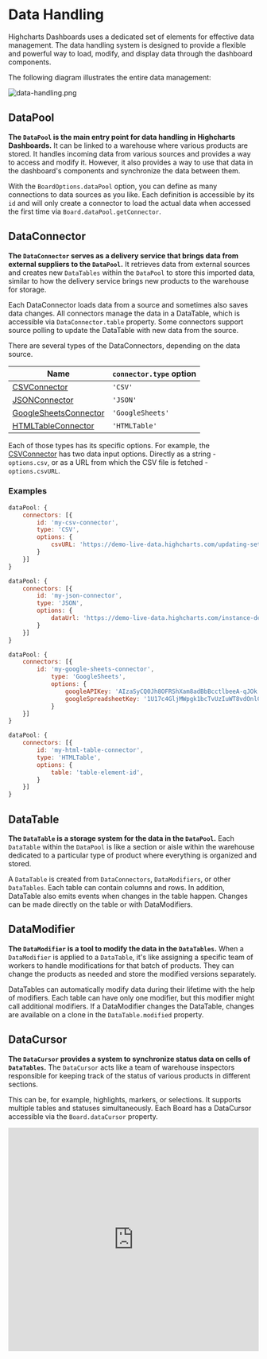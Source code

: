 # Data Handling

Highcharts Dashboards uses a dedicated set of elements for effective data management.
The data handling system is designed to provide a flexible and powerful way to load, modify, and display data through the dashboard components.

The following diagram illustrates the entire data management:

![data-handling.png](data-handling.png)

## DataPool

**The `DataPool` is the main entry point for data handling in Highcharts Dashboards.**
It can be linked to a warehouse where various products are stored. It handles incoming data from various sources and provides a way to access and
modify it. However, it also provides a way to use that data in the dashboard's components and synchronize the data between them.

With the `BoardOptions.dataPool` option, you can define as many connections to
data sources as you like. Each definition is accessible by its `id` and will
only create a connector to load the actual data when accessed the first time
via `Board.dataPool.getConnector`.

## DataConnector

**The `DataConnector` serves as a delivery service that brings data from external suppliers to the `DataPool`.**
It retrieves data from external sources and creates new `DataTables` within the `DataPool` to store this imported data, similar to how the
delivery service brings new products to the warehouse for storage.

Each DataConnector loads data from a source and sometimes also saves data
changes. All connectors manage the data in a DataTable, which is accessible via
`DataConnector.table` property. Some connectors support source polling to update
the DataTable with new data from the source.

There are several types of the DataConnectors, depending on the data source.

| Name | `connector.type` option |
|------|-------------------------|
| [CSVConnector](https://api.highcharts.com/dashboards/typedoc/interfaces/Data_Connectors_CSVConnectorOptions.CSVConnectorOptions-1.html) | `'CSV'` |
| [JSONConnector](https://api.highcharts.com/dashboards/typedoc/interfaces/Data_Connectors_JSONConnectorOptions.JSONConnectorOptions-1.html) | `'JSON'` |
| [GoogleSheetsConnector](https://api.highcharts.com/dashboards/typedoc/interfaces/Data_Connectors_GoogleSheetsConnectorOptions.GoogleSheetsConnectorOptions-1.html) | `'GoogleSheets'` |
| [HTMLTableConnector](https://api.highcharts.com/dashboards/typedoc/interfaces/Data_Connectors_HTMLTableConnectorOptions.HTMLTableConnectorOptions-1.html) | `'HTMLTable'` |

Each of those types has its specific options. For example, the [CSVConnector](https://api.highcharts.com/dashboards/typedoc/interfaces/Data_Connectors_CSVConnectorOptions.CSVConnectorOptions-1.html)
has two data input options. Directly as a string - `options.csv`, or as a URL from which the CSV file is fetched - `options.csvURL`.

### Examples
```js
dataPool: {
    connectors: [{
        id: 'my-csv-connector',
        type: 'CSV',
        options: {
            csvURL: 'https://demo-live-data.highcharts.com/updating-set.csv'
        }
    }]
}
```

```js
dataPool: {
    connectors: [{
        id: 'my-json-connector',
        type: 'JSON',
        options: {
            dataUrl: 'https://demo-live-data.highcharts.com/instance-details.json',
        }
    }]
}
```

```js
dataPool: {
    connectors: [{
        id: 'my-google-sheets-connector',
            type: 'GoogleSheets',
            options: {
                googleAPIKey: 'AIzaSyCQ0Jh8OFRShXam8adBbBcctlbeeA-qJOk',
                googleSpreadsheetKey: '1U17c4GljMWpgk1bcTvUzIuWT8vdOnlCBHTm5S8Jh8tw'
            }
    }]
}
```

```js
dataPool: {
    connectors: [{
        id: 'my-html-table-connector',
        type: 'HTMLTable',
        options: {
            table: 'table-element-id',
        }
    }]
}
```

## DataTable
**The `DataTable` is a storage system for the data in the `DataPool`.**
Each `DataTable` within the `DataPool` is like a section or aisle within the warehouse dedicated to a particular type of product
where everything is organized and stored.

A `DataTable` is created from `DataConnectors`, `DataModifiers`, or other
`DataTables`. Each table can contain columns and rows. In
addition, DataTable also emits events when changes in the table happen. Changes
can be made directly on the table or with DataModifiers.


## DataModifier
**The `DataModifier` is a tool to modify the data in the `DataTables`.**
When a `DataModifier` is applied to a `DataTable`, it's like assigning a specific team of workers to handle modifications for that batch of products.
They can change the products as needed and store the modified versions separately.

DataTables can automatically modify data during their lifetime with
the help of modifiers. Each table can have only one modifier, but this modifier
might call additional modifiers. If a DataModifier changes the DataTable,
changes are available on a clone in the `DataTable.modified` property.


## DataCursor
**The `DataCursor` provides a system to synchronize status data on cells of `DataTables`.**
The `DataCursor` acts like a team of warehouse inspectors responsible for keeping track of the status of various products in different sections.

This can be, for example, highlights, markers, or selections. It
supports multiple tables and statuses simultaneously. Each Board has a DataCursor
accessible via the `Board.dataCursor` property.

<iframe style="width: 100%; height: 450px; border: none;" src="https://www.highcharts.com/samples/embed/dashboards/sync/datacursor-sync" allow="fullscreen"></iframe>
